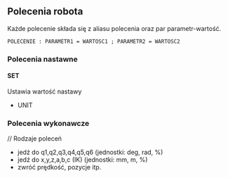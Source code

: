 ## Polecenia robota

Każde polecenie składa się z aliasu polecenia oraz par parametr-wartość.

    POLECENIE : PARAMETR1 = WARTOSC1 ; PARAMETR2 = WARTOSC2

### Polecenia nastawne

#### SET
Ustawia wartość nastawy

* UNIT


### Polecenia wykonawcze


// Rodzaje poleceń
- jedź do q1,q2,q3,q4,q5,q6 (jednostki: deg, rad, %)
- jedź do x,y,z,a,b,c (IK) (jednostki: mm, m, %)
- zwróć prędkość, pozycje itp.